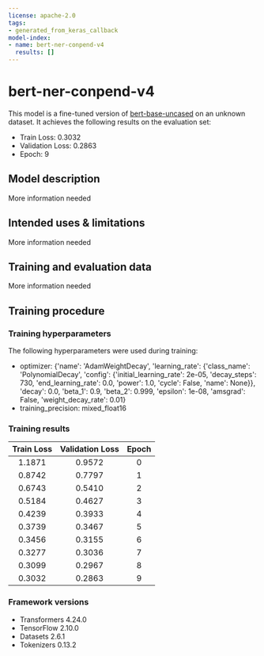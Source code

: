 ```yaml
---
license: apache-2.0
tags:
- generated_from_keras_callback
model-index:
- name: bert-ner-conpend-v4
  results: []
---
```


<!-- This model card has been generated automatically according to the information Keras had access to. You should
probably proofread and complete it, then remove this comment. -->

# bert-ner-conpend-v4

This model is a fine-tuned version of [bert-base-uncased](https://huggingface.co/bert-base-uncased) on an unknown dataset.
It achieves the following results on the evaluation set:
- Train Loss: 0.3032
- Validation Loss: 0.2863
- Epoch: 9

## Model description

More information needed

## Intended uses & limitations

More information needed

## Training and evaluation data

More information needed

## Training procedure

### Training hyperparameters

The following hyperparameters were used during training:
- optimizer: {'name': 'AdamWeightDecay', 'learning_rate': {'class_name': 'PolynomialDecay', 'config': {'initial_learning_rate': 2e-05, 'decay_steps': 730, 'end_learning_rate': 0.0, 'power': 1.0, 'cycle': False, 'name': None}}, 'decay': 0.0, 'beta_1': 0.9, 'beta_2': 0.999, 'epsilon': 1e-08, 'amsgrad': False, 'weight_decay_rate': 0.01}
- training_precision: mixed_float16

### Training results

| Train Loss | Validation Loss | Epoch |
|:----------:|:---------------:|:-----:|
| 1.1871     | 0.9572          | 0     |
| 0.8742     | 0.7797          | 1     |
| 0.6743     | 0.5410          | 2     |
| 0.5184     | 0.4627          | 3     |
| 0.4239     | 0.3933          | 4     |
| 0.3739     | 0.3467          | 5     |
| 0.3456     | 0.3155          | 6     |
| 0.3277     | 0.3036          | 7     |
| 0.3099     | 0.2967          | 8     |
| 0.3032     | 0.2863          | 9     |


### Framework versions

- Transformers 4.24.0
- TensorFlow 2.10.0
- Datasets 2.6.1
- Tokenizers 0.13.2
